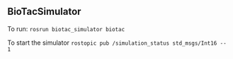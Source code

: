 ## BioTacSimulator

To run:
`rosrun biotac_simulator biotac`

To start the simulator 
`rostopic pub /simulation_status std_msgs/Int16 -- 1`
